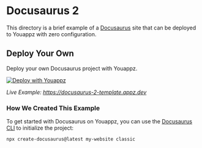 # Docusaurus 2

This directory is a brief example of a [Docusaurus](https://v2.docusaurus.io) site that can be deployed to Youappz with zero configuration.

## Deploy Your Own

Deploy your own Docusaurus project with Youappz.

[![Deploy with Youappz](https://youappz.com/button)](https://youappz.com/new/clone?repository-url=https://get.youappz.com/examples/docusaurus-2.tar.gz)

_Live Example: https://docusaurus-2-template.appz.dev_

### How We Created This Example

To get started with Docusaurus on Youappz, you can use the [Docusaurus CLI](https://v2.docusaurus.io/docs/installation#scaffold-project-website) to initialize the project:

```shell
npx create-docusaurus@latest my-website classic
```
